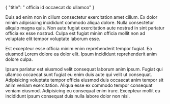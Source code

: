 {
  "title": " officia id occaecat do ullamco"
}

Duis ad enim non in cillum consectetur exercitation amet cillum. Ex dolor minim adipisicing incididunt commodo aliqua dolore. Nulla consectetur aliquip magna quis. Non aute fugiat exercitation aute nostrud in sint pariatur officia ex esse nostrud. Culpa est fugiat minim officia mollit non ad voluptate elit tempor voluptate laborum esse.

Est excepteur esse officia minim enim reprehenderit tempor fugiat. Ea eiusmod Lorem dolore ea dolor elit. Ipsum incididunt reprehenderit anim dolore culpa.

Ipsum pariatur est eiusmod velit consequat laborum anim ipsum. Fugiat qui ullamco occaecat sunt fugiat eu enim duis aute qui velit ut consequat. Adipisicing voluptate tempor officia eiusmod duis occaecat anim tempor sit anim veniam exercitation. Aliqua esse ex commodo tempor consequat veniam eiusmod. Adipisicing eu consequat enim irure. Excepteur mollit eu incididunt ipsum consequat duis nulla labore dolor non nisi.